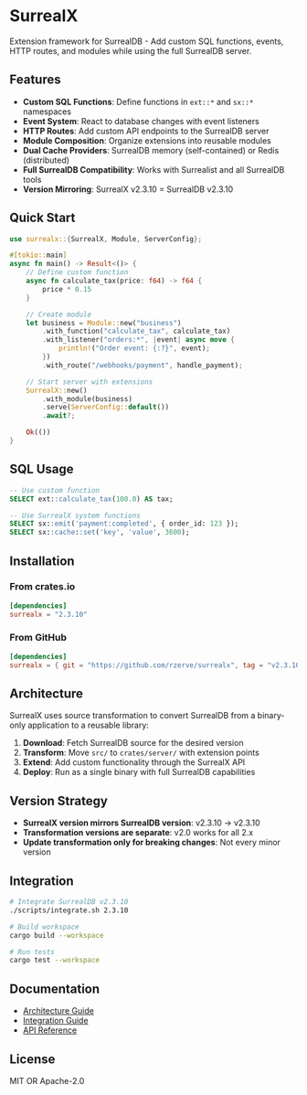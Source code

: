 # SurrealX

Extension framework for SurrealDB - Add custom SQL functions, events, HTTP routes, and modules while using the full SurrealDB server.

## Features

- **Custom SQL Functions**: Define functions in `ext::*` and `sx::*` namespaces
- **Event System**: React to database changes with event listeners
- **HTTP Routes**: Add custom API endpoints to the SurrealDB server
- **Module Composition**: Organize extensions into reusable modules
- **Dual Cache Providers**: SurrealDB memory (self-contained) or Redis (distributed)
- **Full SurrealDB Compatibility**: Works with Surrealist and all SurrealDB tools
- **Version Mirroring**: SurrealX v2.3.10 = SurrealDB v2.3.10

## Quick Start

```rust
use surrealx::{SurrealX, Module, ServerConfig};

#[tokio::main]
async fn main() -> Result<()> {
    // Define custom function
    async fn calculate_tax(price: f64) -> f64 {
        price * 0.15
    }

    // Create module
    let business = Module::new("business")
        .with_function("calculate_tax", calculate_tax)
        .with_listener("orders:*", |event| async move {
            println!("Order event: {:?}", event);
        })
        .with_route("/webhooks/payment", handle_payment);

    // Start server with extensions
    SurrealX::new()
        .with_module(business)
        .serve(ServerConfig::default())
        .await?;

    Ok(())
}
```

## SQL Usage

```sql
-- Use custom function
SELECT ext::calculate_tax(100.0) AS tax;

-- Use SurrealX system functions
SELECT sx::emit('payment:completed', { order_id: 123 });
SELECT sx::cache::set('key', 'value', 3600);
```

## Installation

### From crates.io

```toml
[dependencies]
surrealx = "2.3.10"
```

### From GitHub

```toml
[dependencies]
surrealx = { git = "https://github.com/rzerve/surrealx", tag = "v2.3.10" }
```

## Architecture

SurrealX uses source transformation to convert SurrealDB from a binary-only application to a reusable library:

1. **Download**: Fetch SurrealDB source for the desired version
2. **Transform**: Move `src/` to `crates/server/` with extension points
3. **Extend**: Add custom functionality through the SurrealX API
4. **Deploy**: Run as a single binary with full SurrealDB capabilities

## Version Strategy

- **SurrealX version mirrors SurrealDB version**: v2.3.10 → v2.3.10
- **Transformation versions are separate**: v2.0 works for all 2.x
- **Update transformation only for breaking changes**: Not every minor version

## Integration

```bash
# Integrate SurrealDB v2.3.10
./scripts/integrate.sh 2.3.10

# Build workspace
cargo build --workspace

# Run tests
cargo test --workspace
```

## Documentation

- [Architecture Guide](docs/ARCHITECTURE.md)
- [Integration Guide](docs/INTEGRATION_GUIDE.md)
- [API Reference](https://docs.rs/surrealx)

## License

MIT OR Apache-2.0
